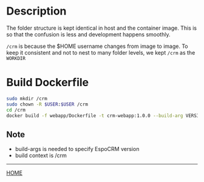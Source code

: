 # Description

The folder structure is kept identical in host and the container image. This is so that the confusion is less
and development happens smoothly.

`/crm` is because the $HOME username changes from image to image. To keep it consistent and not to nest to many folder levels,
we kept `/crm` as the `WORKDIR`

# Build Dockerfile

```bash
sudo mkdir /crm
sudo chown -R $USER:$USER /crm
cd /crm
docker build -f webapp/Dockerfile -t crm-webapp:1.0.0 --build-arg VERSION=5.4.5 .
```

## Note

- build-args is needed to specify EspoCRM version
- build context is /crm

---
[HOME](../README.md)

